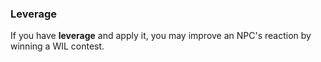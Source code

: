 ### Leverage

If you have **leverage** and apply it, you may improve an NPC's reaction by winning a WIL contest.